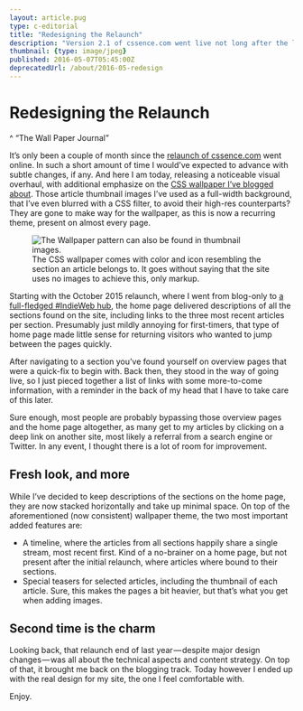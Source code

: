 ```yaml
---
layout: article.pug
type: c-editorial
title: "Redesigning the Relaunch"
description: "Version 2.1 of cssence.com went live not long after the last major change."
thumbnail: {type: image/jpeg}
published: 2016-05-07T05:45:00Z
deprecatedUrl: /about/2016-05-redesign
---
```


# Redesigning the Relaunch
^ “The Wall Paper Journal”

It’s only been a couple of month since the [relaunch of cssence.com](/about/) went online. In such a short amount of time I would’ve expected to advance with subtle changes, if any. And here I am today, releasing a noticeable visual overhaul, with additional emphasize on the [<abbr>CSS</abbr> wallpaper I’ve blogged about](/2015/head-display-block/). Those article thumbnail images I’ve used as a full-width background, that I’ve even blurred with a CSS filter, to avoid their high-res counterparts? They are gone to make way for the wallpaper, as this is now a recurring theme, present on almost every page.

<figure class="portrait"><img src="/2016/redesign/index.jpg" alt="The Wallpaper pattern can also be found in thumbnail images."><figcaption>The CSS wallpaper comes with color and icon resembling the section an article belongs to. It goes without saying that the site uses no images to achieve this, only markup.</figcaption></figure>

Starting with the October 2015 relaunch, where I went from blog-only to [a full-fledged #IndieWeb hub](/2015/own-your-own-data/), the home page delivered descriptions of all the sections found on the site, including links to the three most recent articles per section. Presumably just mildly annoying for first-timers, that type of home page made little sense for returning visitors who wanted to jump between the pages quickly.

After navigating to a section you’ve found yourself on overview pages that were a quick-fix to begin with. Back then, they stood in the way of going live, so I just pieced together a list of links with some more-to-come information, with a reminder in the back of my head that I have to take care of this later.

Sure enough, most people are probably bypassing those overview pages and the home page altogether, as many get to my articles by clicking on a deep link on another site, most likely a referral from a search engine or Twitter. In any event, I thought there is a lot of room for improvement.

## Fresh look, and more

While I’ve decided to keep descriptions of the sections on the home page, they are now stacked horizontally and take up minimal space. On top of the aforementioned (now consistent) wallpaper theme, the two most important added features are:

* A timeline, where the articles from all sections happily share a single stream, most recent first. Kind of a no-brainer on a home page, but not present after the initial relaunch, where articles where bound to their sections.
* Special teasers for selected articles, including the thumbnail of each article. Sure, this makes the pages a bit heavier, but that’s what you get when adding images.

## Second time is the charm

Looking back, that relaunch end of last year&#x200a;—&#x200a;despite major design changes&#x200a;—&#x200a;was all about the technical aspects and content strategy. On top of that, it brought me back on the blogging track. Today however I ended up with the real design for my site, the one I feel comfortable with.

Enjoy.
